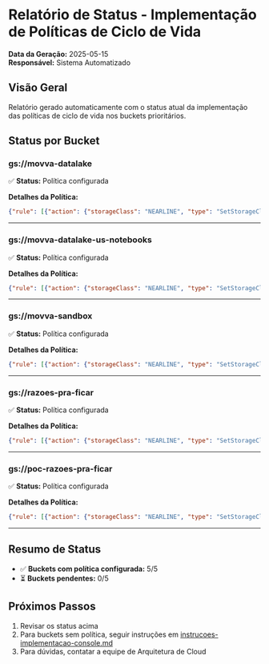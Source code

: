 # Relatório de Status - Implementação de Políticas de Ciclo de Vida

**Data da Geração:** 2025-05-15  
**Responsável:** Sistema Automatizado

## Visão Geral

Relatório gerado automaticamente com o status atual da implementação das políticas de ciclo de vida nos buckets prioritários.

## Status por Bucket

### gs://movva-datalake
✅ **Status:** Política configurada

**Detalhes da Política:**
```json
{"rule": [{"action": {"storageClass": "NEARLINE", "type": "SetStorageClass"}, "condition": {"age": 30, "matchesStorageClass": ["STANDARD"]}}, {"action": {"storageClass": "COLDLINE", "type": "SetStorageClass"}, "condition": {"age": 90, "matchesStorageClass": ["NEARLINE"]}}]}
```

---

### gs://movva-datalake-us-notebooks
✅ **Status:** Política configurada

**Detalhes da Política:**
```json
{"rule": [{"action": {"storageClass": "NEARLINE", "type": "SetStorageClass"}, "condition": {"age": 15, "matchesStorageClass": ["STANDARD"]}}, {"action": {"storageClass": "COLDLINE", "type": "SetStorageClass"}, "condition": {"age": 45, "matchesStorageClass": ["NEARLINE"]}}]}
```

---

### gs://movva-sandbox
✅ **Status:** Política configurada

**Detalhes da Política:**
```json
{"rule": [{"action": {"storageClass": "NEARLINE", "type": "SetStorageClass"}, "condition": {"age": 15, "matchesStorageClass": ["STANDARD"]}}, {"action": {"storageClass": "COLDLINE", "type": "SetStorageClass"}, "condition": {"age": 45, "matchesStorageClass": ["NEARLINE"]}}]}
```

---

### gs://razoes-pra-ficar
✅ **Status:** Política configurada

**Detalhes da Política:**
```json
{"rule": [{"action": {"storageClass": "NEARLINE", "type": "SetStorageClass"}, "condition": {"age": 30, "matchesStorageClass": ["STANDARD"]}}, {"action": {"storageClass": "COLDLINE", "type": "SetStorageClass"}, "condition": {"age": 90, "matchesStorageClass": ["NEARLINE"]}}]}
```

---

### gs://poc-razoes-pra-ficar
✅ **Status:** Política configurada

**Detalhes da Política:**
```json
{"rule": [{"action": {"storageClass": "NEARLINE", "type": "SetStorageClass"}, "condition": {"age": 15, "matchesStorageClass": ["STANDARD"]}}, {"action": {"storageClass": "COLDLINE", "type": "SetStorageClass"}, "condition": {"age": 45, "matchesStorageClass": ["NEARLINE"]}}]}
```

---

## Resumo de Status
- ✅ **Buckets com política configurada:** 5/5
- ⏳ **Buckets pendentes:** 0/5

## Próximos Passos
1. Revisar os status acima
2. Para buckets sem política, seguir instruções em [instrucoes-implementacao-console.md](instrucoes-implementacao-console.md)
3. Para dúvidas, contatar a equipe de Arquitetura de Cloud
